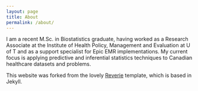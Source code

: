 ```yaml
---
layout: page
title: About
permalink: /about/
---
```


I am a recent M.Sc. in Biostatistics graduate, having worked as a Research Associate at the Institute of Health Policy, Management and Evaluation at U of T and as a support specialist for Epic EMR implementations. My current focus is applying predictive and inferential statistics techniques to Canadian healthcare datasets and problems.

This website was forked from the lovely [Reverie](https://jekyllthemes.io/theme/reverie) template, which is based in Jekyll.
